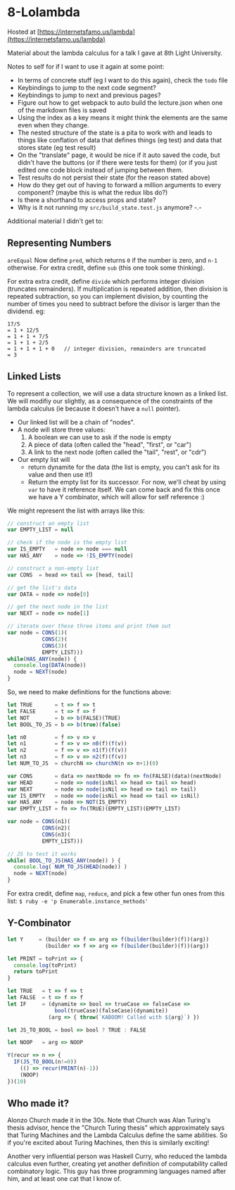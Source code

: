 8-Lolambda
==========

Hosted at
[https://internetsfamo.us/lambda](https://internetsfamo.us/lambda)

Material about the lambda calculus for a talk I gave at 8th Light University.

Notes to self for if I want to use it again at some point:

* In terms of concrete stuff (eg I want to do this again), check the `todo` file
* Keybindings to jump to the next code segment?
* Keybindings to jump to next and previous pages?
* Figure out how to get webpack to auto build the lecture.json when one of the markdown files is saved
* Using the index as a key means it might think the elements are the same even
  when they change.
* The nested structure of the state is a pita to work with and leads to things like
  conflation of data that defines things (eg test) and data that stores state
  (eg test result)
* On the "translate" page, it would be nice if it auto saved the code, but didn't
  have the buttons (or if there were tests for them) (or if you just edited one
  code block instead of jumping between them.
* Test results do not persist their state (for the reason stated above)
* How do they get out of having to forward a million arguments to every component?
  (maybe this is what the redux libs do?)
* Is there a shorthand to access props and state?
* Why is it not running my `src/build_state.test.js` anymore? -.-

Additional material I didn't get to:


Representing Numbers
--------------------

`areEqual` Now define `pred`, which returns `0` if the number is zero,
and `n-1` otherwise.
For extra credit, define `sub` (this one took some thinking).

For extra extra credit, define `divide` which performs integer division
(truncates remainders). If multiplication is repeated addition,
then division is repeated subtraction, so you can implement division,
by counting the number of times you need to subtract before the divisor
is larger than the dividend. eg:

```
17/5
= 1 + 12/5
= 1 + 1 + 7/5
= 1 + 1 + 2/5
= 1 + 1 + 1 + 0   // integer division, remainders are truncated
= 3
```


Linked Lists
------------

To represent a collection, we will use a data structure known as a linked list.
We will modifiy our slightly, as a consequence of the constraints of the lambda
calculus (ie because it doesn't have a `null` pointer).

* Our linked list will be a chain of "nodes".
* A node will store three values:
  1. A boolean we can use to ask if the node is empty
  2. A piece of data (often called the "head", "first", or "car")
  3. A link to the next node (often called the "tail", "rest", or "cdr")
* Our empty list will
  * return dynamite for the data (the list is empty, you can't ask for its value and then use it!)
  * Return the empty list for its successor.
    For now, we'll cheat by using `var` to have it reference itself.
    We can come back and fix this once we have a Y combinator, which will allow
    for self reference :)

We might represent the list with arrays like this:

```js
// construct an empty list
var EMPTY_LIST = null

// check if the node is the empty list
var IS_EMPTY   = node => node === null
var HAS_ANY    = node => !IS_EMPTY(node)

// construct a non-empty list
var CONS  = head => tail => [head, tail]

// get the list's data
var DATA = node => node[0]

// get the next node in the list
var NEXT = node => node[1]

// iterate over these three items and print them out
var node = CONS(1)(
           CONS(2)(
           CONS(3)(
           EMPTY_LIST)))
while(HAS_ANY(node)) {
  console.log(DATA(node))
  node = NEXT(node)
}
```


So, we need to make definitions for the functions above:

```js
let TRUE       = t => f => t
let FALSE      = t => f => f
let NOT        = b => b(FALSE)(TRUE)
let BOOL_TO_JS = b => b(true)(false)

let n0         = f => v => v
let n1         = f => v => n0(f)(f(v))
let n2         = f => v => n1(f)(f(v))
let n3         = f => v => n2(f)(f(v))
let NUM_TO_JS  = churchN => churchN(n => n+1)(0)

var CONS       = data => nextNode => fn => fn(FALSE)(data)(nextNode)
var HEAD       = node => node(isNil => head => tail => head)
var NEXT       = node => node(isNil => head => tail => tail)
var IS_EMPTY   = node => node(isNil => head => tail => isNil)
var HAS_ANY    = node => NOT(IS_EMPTY)
var EMPTY_LIST = fn => fn(TRUE)(EMPTY_LIST)(EMPTY_LIST)

var node = CONS(n1)(
           CONS(n2)(
           CONS(n3)(
           EMPTY_LIST)))

// JS to test it works
while( BOOL_TO_JS(HAS_ANY(node)) ) {
  console.log( NUM_TO_JS(HEAD(node)) )
  node = NEXT(node)
}
```

For extra credit, define `map`, `reduce`, and pick a few other fun ones
from this list: `$ ruby -e 'p Enumerable.instance_methods'`


Y-Combinator
------------

```js
let Y     = (builder => f => arg => f(builder(builder)(f))(arg))
            (builder => f => arg => f(builder(builder)(f))(arg))

let PRINT = toPrint => {
  console.log(toPrint)
  return toPrint
}

let TRUE   = t => f => t
let FALSE  = t => f => f
let IF     = (dynamite => bool => trueCase => falseCase =>
               bool(trueCase)(falseCase)(dynamite))
             (arg => { throw(`KABOOM! Called with ${arg}`) })

let JS_TO_BOOL = bool => bool ? TRUE : FALSE

let NOOP   = arg => NOOP

Y(recur => n => {
  IF(JS_TO_BOOL(n!=0))
    (() => recur(PRINT(n)-1))
    (NOOP)
})(10)

```


Who made it?
------------

Alonzo Church made it in the 30s. Note that Church was Alan Turing's thesis advisor, hence the "Church Turing thesis" which approximately says that Turing Machines and the Lambda Calculus define the same abilities. So if you're excited about Turing Machines, then this is similarly exciting!

Another very influential person was Haskell Curry, who reduced the lambda calculus even further, creating yet another definition of computability called combinatory logic. This guy has three programming languages named after him, and at least one cat that I know of.

